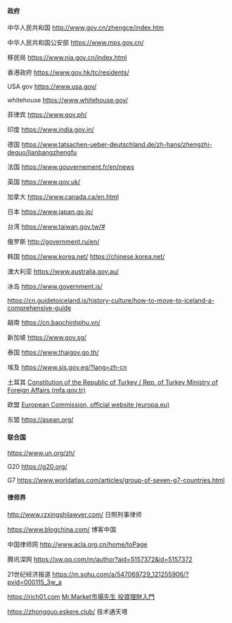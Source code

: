 #### 政府

中华人民共和国        http://www.gov.cn/zhengce/index.htm

中华人民共和国公安部      https://www.mps.gov.cn/

移民局    https://www.nia.gov.cn/index.html

香港政府   https://www.gov.hk/tc/residents/

USA gov    https://www.usa.gov/

whitehouse    https://www.whitehouse.gov/

菲律宾    https://www.gov.ph/

印度  https://www.india.gov.in/

德国   https://www.tatsachen-ueber-deutschland.de/zh-hans/zhengzhi-deguo/lianbangzhengfu

法国   https://www.gouvernement.fr/en/news

英国  https://www.gov.uk/

加拿大  https://www.canada.ca/en.html

日本   https://www.japan.go.jp/

台湾  https://www.taiwan.gov.tw/#

俄罗斯  http://government.ru/en/

韩国   https://www.korea.net/      https://chinese.korea.net/

澳大利亚    https://www.australia.gov.au/

冰岛   https://www.government.is/          

https://cn.guidetoiceland.is/history-culture/how-to-move-to-iceland-a-comprehensive-guide

越南   https://cn.baochinhphu.vn/

新加坡  https://www.gov.sg/

泰国   https://www.thaigov.go.th/

埃及 https://www.sis.gov.eg/?lang=zh-cn

土耳其  [Constitution of the Republic of Turkey / Rep. of Turkey Ministry of Foreign Affairs (mfa.gov.tr)](https://www.mfa.gov.tr/constitution-of-the-republic-of-turkey.en.mfa)

欧盟  [European Commission, official website (europa.eu)](https://ec.europa.eu/info/index_en)

东盟  https://asean.org/





#### 联合国

https://www.un.org/zh/

G20    https://g20.org/

G7  https://www.worldatlas.com/articles/group-of-seven-g7-countries.html



#### 律师界

http://www.rzxingshilawyer.com/  日照刑事律师

https://www.blogchina.com/   博客中国

中国律师网  http://www.acla.org.cn/home/toPage

腾讯深网   https://xw.qq.com/m/author?aid=5157372&id=5157372

21世纪经济报道   https://m.sohu.com/a/547069729_121255906/?pvid=000115_3w_a

https://rich01.com    [Mr.Market市場先生 投資理財入門](https://rich01.com)

https://zhongguo.eskere.club/   技术通天塔